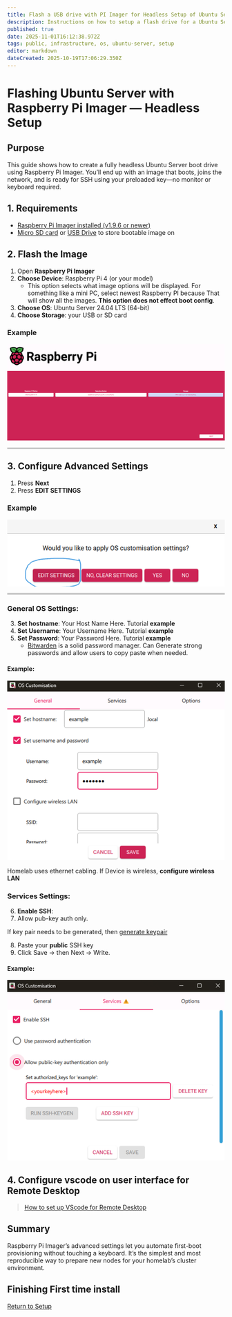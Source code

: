 ```yaml
---
title: Flash a USB drive with PI Imager for Headless Setup of Ubuntu Server
description: Instructions on how to setup a flash drive for a Ubuntu Server headless setup
published: true
date: 2025-11-01T16:12:38.972Z
tags: public, infrastructure, os, ubuntu-server, setup
editor: markdown
dateCreated: 2025-10-19T17:06:29.350Z
---
```


# Flashing Ubuntu Server with Raspberry Pi Imager — Headless Setup
## Purpose

This guide shows how to create a fully headless Ubuntu Server boot drive using Raspberry Pi Imager.
You’ll end up with an image that boots, joins the network, and is ready for SSH using your preloaded key—no monitor or keyboard required.

## 1. Requirements
* [Raspberry Pi Imager installed (v1.9.6 or newer)](https://www.raspberrypi.com/software/)
* [Micro SD card](https://www.amazon.com/uni-Reader-Adapter-Aluminum-Memory/dp/B087QG75L7/ref=sr_1_1_sspa?s=electronics&sr=1-1-spons&sp_csd=d2lkZ2V0TmFtZT1zcF9hdGY) or [USB Drive](https://www.amazon.com/dp/B09RG1TNM7) to store bootable image on

## 2. Flash the Image
1. Open **Raspberry Pi Imager**
2. **Choose Device**: Raspberry Pi 4 (or your model)
	* This option selects what image options will be displayed. For something like a mini PC, select newest Raspberry PI because That will show all the images. **This option does not effect boot config**.
2. **Choose OS**: Ubuntu Server 24.04 LTS (64-bit)
3. **Choose Storage**: your USB or SD card
### Example
![rppiimager.png](/assets/images/pimgr/rppiimager.png)

---

## 3. Configure Advanced Settings
1. Press **Next**
2. Press **EDIT SETTINGS**
### Example
![advancedimageroptions.png](/assets/images/pimgr/advancedimageroptions.png)

---

### General OS Settings:
3. **Set hostname**: Your Host Name Here. Tutorial **example**
4. **Set Username**: Your Username Here. Tutorial **example**
5. **Set Password**: Your Password Here. Tutorial **example**
	* [Bitwarden](https://bitwarden.com) is a solid password manager. Can Generate strong passwords and allow users to copy paste when needed. 
  
#### Example: 
![exampleconfig.png](/assets/images/pimgr/exampleconfig.png)

Homelab uses ethernet cabling. If Device is wireless, **configure wireless LAN**
### Services Settings:
6. **Enable SSH**:
7. Allow pub-key auth only. 

If key pair needs to be generated, then [generate keypair]()

8. Paste your **public** SSH key
9. Click Save → then Next → Write.
#### Example:
![oscustomize.png](/assets/images/pimgr/oscustomize.png)
## 4. Configure vscode on user interface for Remote Desktop
> [How to set up VScode for Remote Desktop](/public/infrastructure/os/workstation/vscode/ssh)
## Summary

Raspberry Pi Imager’s advanced settings let you automate first-boot provisioning without touching a keyboard.
It’s the simplest and most reproducible way to prepare new nodes for your homelab’s cluster environment.

## Finishing First time install
[Return to Setup](/public/infrastructure/os/ubuntu-server/setup)